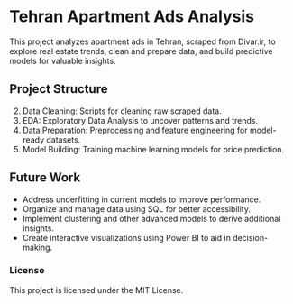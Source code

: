 # Tehran Apartment Ads Analysis

This project analyzes apartment ads in Tehran, scraped from Divar.ir, to explore real estate trends, clean and prepare data, and build predictive models for valuable insights.

## Project Structure
2. Data Cleaning: Scripts for cleaning raw scraped data.
3. EDA: Exploratory Data Analysis to uncover patterns and trends.
4. Data Preparation: Preprocessing and feature engineering for model-ready datasets.
5. Model Building: Training machine learning models for price prediction.

## Future Work
- Address underfitting in current models to improve performance.
- Organize and manage data using SQL for better accessibility.
- Implement clustering and other advanced models to derive additional insights.
- Create interactive visualizations using Power BI to aid in decision-making.

### License
This project is licensed under the MIT License.
